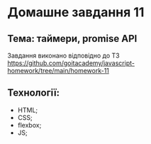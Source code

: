 # Домашне завдання 11
## Тема: таймери, promise API

Завдання виконано відповідно до ТЗ https://github.com/goitacademy/javascript-homework/tree/main/homework-11

## Технології:
- HTML;
- CSS;
- flexbox;
- JS;
